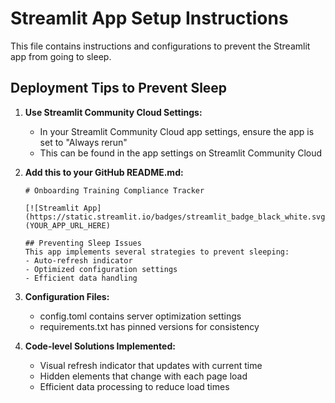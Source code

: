 # Streamlit App Setup Instructions

This file contains instructions and configurations to prevent the Streamlit app from going to sleep.

## Deployment Tips to Prevent Sleep

1. **Use Streamlit Community Cloud Settings:**
   - In your Streamlit Community Cloud app settings, ensure the app is set to "Always rerun" 
   - This can be found in the app settings on Streamlit Community Cloud

2. **Add this to your GitHub README.md:**
   ```
   # Onboarding Training Compliance Tracker
   
   [![Streamlit App](https://static.streamlit.io/badges/streamlit_badge_black_white.svg)](YOUR_APP_URL_HERE)
   
   ## Preventing Sleep Issues
   This app implements several strategies to prevent sleeping:
   - Auto-refresh indicator
   - Optimized configuration settings
   - Efficient data handling
   ```

3. **Configuration Files:**
   - config.toml contains server optimization settings
   - requirements.txt has pinned versions for consistency

4. **Code-level Solutions Implemented:**
   - Visual refresh indicator that updates with current time
   - Hidden elements that change with each page load
   - Efficient data processing to reduce load times